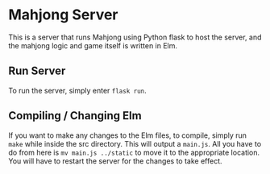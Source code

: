 # Mahjong Server

This is a server that runs Mahjong using Python flask to host the server, and the mahjong logic
and game itself is written in Elm.

## Run Server

To run the server, simply enter `flask run`.

## Compiling / Changing Elm

If you want to make any changes to the Elm files, to compile, simply run `make` while
inside the src directory. This will output a `main.js`. All you have to do from
here is `mv main.js ../static` to move it to the appropriate location. You
will have to restart the server for the changes to take effect.
